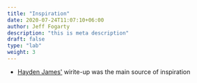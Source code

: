 ```yaml
---
title: "Inspiration"
date: 2020-07-24T11:07:10+06:00
author: Jeff Fogarty
description: "this is meta description"
draft: false
type: "lab"
weight: 3
---
```



 - [Hayden James'](https://hydn.dev/homelab/) wirite-up was the main source of inspiration 